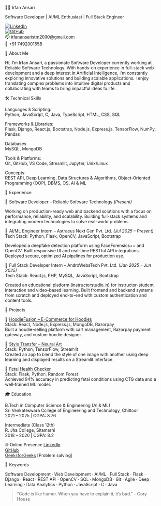 👨‍💻 Irfan Ansari

Software Developer | AI/ML Enthusiast | Full Stack Engineer

[![LinkedIn](https://img.shields.io/badge/LinkedIn-blue?logo=linkedin)](https://linkedin.com/in/contact-2-irfan-ansari)  
[![GitHub](https://img.shields.io/badge/GitHub-black?logo=github)](https://github.com/Irfan-Ansari-stm)  
📫 irfanansaristm2000@gmail.com  
📱 +91 7492001558  



👋 About Me

Hi, I'm Irfan Ansari, a passionate Software Developer currently working at Reliable Software Technology. With hands-on experience in full-stack web development and a deep interest in Artificial Intelligence, I'm constantly exploring innovative solutions and building scalable applications. I enjoy translating complex problems into intuitive digital products and collaborating with teams to bring impactful ideas to life.



🛠️ Technical Skills

Languages & Scripting:  
Python, JavaScript, C, Java, TypeScript, HTML, CSS, SQL

Frameworks & Libraries:  
Flask, Django, React.js, Bootstrap, Node.js, Express.js, TensorFlow, NumPy, Pandas

Databases:  
MySQL, MongoDB

Tools & Platforms:  
Git, GitHub, VS Code, Streamlit, Jupyter, Unix/Linux

Concepts:  
REST API, Deep Learning, Data Structures & Algorithms, Object-Oriented Programming (OOP), DBMS, OS, AI & ML



💼 Experience

 🔹 Software Developer – Reliable Software Technology *(Present)*

Working on production-ready web and backend solutions with a focus on performance, reliability, and scalability.
Building full-stack systems and integrating modern technologies to solve real-world problems.

 🔹 AI/ML Engineer Intern – Astraeus Next Gen Pvt. Ltd. *(Jul 2025 – Present)*  
Tech Stack: Python, Flask, OpenCV, JavaScript, Bootstrap

Developed a deepfake detection platform using FaceForensics++ and OpenCV.
Built responsive UI and real-time RESTful API integrations.
Deployed secure, optimized AI pipelines for production use.

 🔹 Full Stack Developer Intern – AndroWebsTech Pvt. Ltd. *(Jan 2025 – Jun 2025)*  
Tech Stack: React.js, PHP, MySQL, JavaScript, Bootstrap

Created an educational platform (instructorstudio.in) for instructor-student interaction and video-based learning.
Built frontend and backend systems from scratch and deployed end-to-end with custom authentication and content tools.



🚀 Projects

 🧥 [HoodieFusion – E-Commerce for Hoodies](https://github.com/Irfan-Ansari-stm/HoodieFusion)  
Stack: React, Node.js, Express.js, MongoDB, Razorpay  
Built a hoodie-selling platform with cart management, Razorpay payment gateway, and custom hoodie designer.

 🎨 [Style Transfer – Neural Art](https://github.com/Irfan-Ansari-stm/style-transfer)  
Stack: Python, TensorFlow, Streamlit  
Created an app to blend the style of one image with another using deep learning and displayed results on a Streamlit interface.

 🧠 [Fetal Health Checker](https://github.com/Irfan-Ansari-stm/fetal-health-checkup)  
Stack: Flask, Python, Random Forest  
Achieved 94% accuracy in predicting fetal conditions using CTG data and a well-trained ML model.



🎓 Education

B.Tech in Computer Science & Engineering (AI & ML)  
Sri Venkateswara College of Engineering and Technology, Chittoor  
2021 – 2025 | CGPA: 8.76  

Intermediate (Class 12th)  
R. Jha College, Sitamarhi  
2018 – 2020 | CGPA: 8.2  



🌐 Online Presence
[LinkedIn](https://linkedin.com/in/contact-2-irfan-ansari)  
[GitHub](https://github.com/Irfan-Ansari-stm)  
[GeeksforGeeks](https://auth.geeksforgeeks.org/user/irfanansaristm2000) [Problem solving]



🧠 Keywords

Software Development · Web Development · AI/ML · Full Stack · Flask · Django · React · REST API · OpenCV · SQL · MongoDB · Git · Agile · Deep Learning · Data Analytics · Python · JavaScript · C · Java



> “Code is like humor. When you have to explain it, it’s bad.” – Cory House

